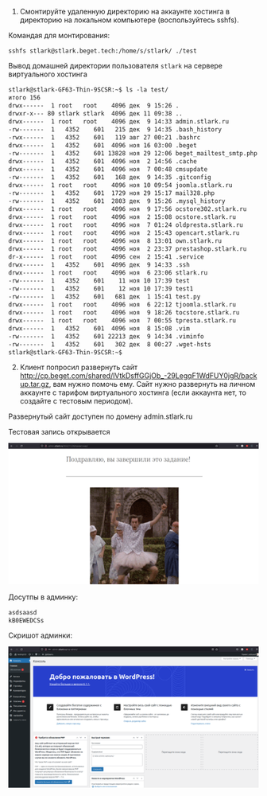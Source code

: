 1. Смонтируйте удаленную директорию на аккаунте хостинга в директорию на локальном компьютере (воспользуйтесь sshfs).

Командая для монтирования:
```
sshfs stlark@stlark.beget.tech:/home/s/stlark/ ./test
```

Вывод домашней директории пользователя `stlark` на сервере виртуального хостинга
```
stlark@stlark-GF63-Thin-9SCSR:~$ ls -la test/
итого 156
drwx------  1 root   root    4096 дек  9 15:26 .
drwxr-x--- 80 stlark stlark  4096 дек 11 09:38 ..
drwx------  1 root   root    4096 дек  9 14:33 admin.stlark.ru
-rw-------  1   4352    601   215 дек  9 14:35 .bash_history
-rwx------  1   4352    601   119 авг 27 00:21 .bashrc
drwx------  1   4352    601  4096 ноя 16 03:00 .beget
-rw-------  1   4352    601 13828 ноя 29 12:06 beget_mailtest_smtp.php
drwx------  1   4352    601  4096 ноя  2 14:56 .cache
drwx------  1   4352    601  4096 ноя  7 00:48 cmsupdate
-rw-------  1   4352    601   168 дек  9 14:35 .gitconfig
drwx------  1 root   root    4096 ноя 10 09:54 joomla.stlark.ru
-rw-------  1   4352    601  1729 ноя 29 15:17 mail328.php
-rw-------  1   4352    601  2803 дек  9 15:26 .mysql_history
drwx------  1 root   root    4096 ноя  9 17:56 ocstore302.stlark.ru
drwx------  1 root   root    4096 ноя  2 15:08 ocstore.stlark.ru
drwx------  1 root   root    4096 ноя  7 01:24 oldpresta.stlark.ru
drwx------  1 root   root    4096 ноя  2 15:43 opencart.stlark.ru
drwx------  1 root   root    4096 ноя  8 13:01 own.stlark.ru
drwx------  1 root   root    4096 ноя  2 23:37 prestashop.stlark.ru
dr-x------  1 root   root    4096 сен  2 15:41 .service
drwx------  1   4352    601  4096 дек  9 14:33 .ssh
drwx------  1 root   root    4096 ноя  6 23:06 stlark.ru
-rw-------  1   4352    601    11 ноя 10 17:39 test
-rw-------  1   4352    601    12 ноя 10 17:39 test1
-rw-------  1   4352    601   681 дек  1 15:41 test.py
drwx------  1 root   root    4096 ноя  6 22:12 tjoomla.stlark.ru
drwx------  1 root   root    4096 ноя  9 18:26 tocstore.stlark.ru
drwx------  1 root   root    4096 ноя  7 00:55 tpresta.stlark.ru
drwx------  1   4352    601  4096 ноя  8 15:08 .vim
-rw-------  1   4352    601 22213 дек  9 14:34 .viminfo
-rw-------  1   4352    601   302 дек  8 00:27 .wget-hsts
stlark@stlark-GF63-Thin-9SCSR:~$ 
```

2. Клиент попросил развернуть сайт http://cp.beget.com/shared/lVtkDsffGGjOb_-29LegqF1WdFUY0jgR/backup.tar.gz, вам нужно помочь ему. Сайт нужно развернуть на личном аккаунте с тарифом виртуального хостинга (если аккаунта нет, то создайте с тестовым периодом).

Развернутый сайт доступен по домену admin.stlark.ru

Тестовая запись открывается

![изображение](https://github.com/st1lark/admin_test/blob/main/%D0%A1%D0%BD%D0%B8%D0%BC%D0%BE%D0%BA%20%D1%8D%D0%BA%D1%80%D0%B0%D0%BD%D0%B0%20%D0%BE%D1%82%202022-12-11%2010-51-22.png)

Досутпы в админку:
```
asdsaasd
kB0EWEDCSs
```

Скришот админки:

![](https://github.com/st1lark/admin_test/blob/main/%D0%A1%D0%BD%D0%B8%D0%BC%D0%BE%D0%BA%20%D1%8D%D0%BA%D1%80%D0%B0%D0%BD%D0%B0%20%D0%BE%D1%82%202022-12-11%2010-56-11.png)
